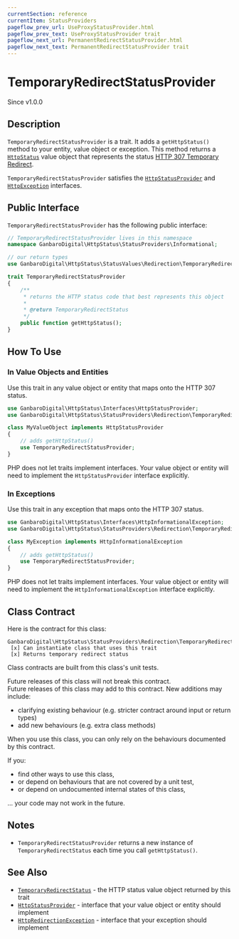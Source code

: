 ```yaml
---
currentSection: reference
currentItem: StatusProviders
pageflow_prev_url: UseProxyStatusProvider.html
pageflow_prev_text: UseProxyStatusProvider trait
pageflow_next_url: PermanentRedirectStatusProvider.html
pageflow_next_text: PermanentRedirectStatusProvider trait
---
```


# TemporaryRedirectStatusProvider

<div class="callout info">
Since v1.0.0
</div>

## Description

`TemporaryRedirectStatusProvider` is a trait. It adds a `getHttpStatus()` method to your entity, value object or exception. This method returns a [`HttpStatus`](../Interfaces/HttpStatus.html) value object that represents the status [HTTP 307 Temporary Redirect](../StatusValues/TemporaryRedirectStatus.html).

`TemporaryRedirectStatusProvider` satisfies the [`HttpStatusProvider`](../Interfaces/HttpStatusProvider.html) and [`HttpException`](../Interfaces/HttpException) interfaces.

## Public Interface

`TemporaryRedirectStatusProvider` has the following public interface:

```php
// TemporaryRedirectStatusProvider lives in this namespace
namespace GanbaroDigital\HttpStatus\StatusProviders\Informational;

// our return types
use GanbaroDigital\HttpStatus\StatusValues\Redirection\TemporaryRedirectStatus;

trait TemporaryRedirectStatusProvider
{
    /**
     * returns the HTTP status code that best represents this object
     *
     * @return TemporaryRedirectStatus
     */
    public function getHttpStatus();
}
```

## How To Use

### In Value Objects and Entities

Use this trait in any value object or entity that maps onto the HTTP 307 status.

```php
use GanbaroDigital\HttpStatus\Interfaces\HttpStatusProvider;
use GanbaroDigital\HttpStatus\StatusProviders\Redirection\TemporaryRedirectStatusProvider;

class MyValueObject implements HttpStatusProvider
{
    // adds getHttpStatus()
    use TemporaryRedirectStatusProvider;
}
```

PHP does not let traits implement interfaces. Your value object or entity will need to implement the `HttpStatusProvider` interface explicitly.

### In Exceptions

Use this trait in any exception that maps onto the HTTP 307 status.

```php
use GanbaroDigital\HttpStatus\Interfaces\HttpInformationalException;
use GanbaroDigital\HttpStatus\StatusProviders\Redirection\TemporaryRedirectStatusProvider;

class MyException implements HttpInformationalException
{
    // adds getHttpStatus()
    use TemporaryRedirectStatusProvider;
}
```

PHP does not let traits implement interfaces. Your value object or entity will need to implement the `HttpInformationalException` interface explicitly.

## Class Contract

Here is the contract for this class:

    GanbaroDigital\HttpStatus\StatusProviders\Redirection\TemporaryRedirectStatusProvider
     [x] Can instantiate class that uses this trait
     [x] Returns temporary redirect status

Class contracts are built from this class's unit tests.

<div class="callout success">
Future releases of this class will not break this contract.
</div>

<div class="callout info" markdown="1">
Future releases of this class may add to this contract. New additions may include:

* clarifying existing behaviour (e.g. stricter contract around input or return types)
* add new behaviours (e.g. extra class methods)
</div>

<div class="callout warning" markdown="1">
When you use this class, you can only rely on the behaviours documented by this contract.

If you:

* find other ways to use this class,
* or depend on behaviours that are not covered by a unit test,
* or depend on undocumented internal states of this class,

... your code may not work in the future.
</div>

## Notes

* `TemporaryRedirectStatusProvider` returns a new instance of `TemporaryRedirectStatus` each time you call `getHttpStatus()`.

## See Also

* [`TemporaryRedirectStatus`](../StatusValues/TemporaryRedirectStatus.html) - the HTTP status value object returned by this trait
* [`HttpStatusProvider`](../Interfaces/HttpStatusProvider.html) - interface that your value object or entity should implement
* [`HttpRedirectionException`](../Interfaces/HttpRedirectionException.html) - interface that your exception should implement
